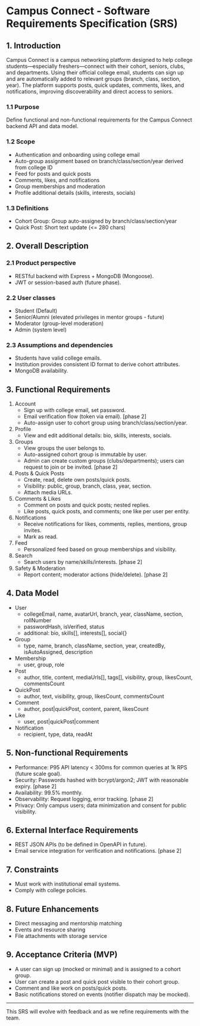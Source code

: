 # Campus Connect - Software Requirements Specification (SRS)

## 1. Introduction
Campus Connect is a campus networking platform designed to help college students—especially freshers—connect with their cohort, seniors, clubs, and departments. Using their official college email, students can sign up and are automatically added to relevant groups (branch, class, section, year). The platform supports posts, quick updates, comments, likes, and notifications, improving discoverability and direct access to seniors.

### 1.1 Purpose
Define functional and non-functional requirements for the Campus Connect backend API and data model.

### 1.2 Scope
- Authentication and onboarding using college email
- Auto-group assignment based on branch/class/section/year derived from college ID
- Feed for posts and quick posts
- Comments, likes, and notifications
- Group memberships and moderation
- Profile additional details (skills, interests, socials)

### 1.3 Definitions
- Cohort Group: Group auto-assigned by branch/class/section/year
- Quick Post: Short text update (<= 280 chars)

## 2. Overall Description
### 2.1 Product perspective
- RESTful backend with Express + MongoDB (Mongoose).
- JWT or session-based auth (future phase).

### 2.2 User classes
- Student (Default)
- Senior/Alumni (elevated privileges in mentor groups - future)
- Moderator (group-level moderation)
- Admin (system level)

### 2.3 Assumptions and dependencies
- Students have valid college emails.
- Institution provides consistent ID format to derive cohort attributes.
- MongoDB availability.

## 3. Functional Requirements
1. Account
   - Sign up with college email, set password.
   - Email verification flow (token via email). [phase 2]
   - Auto-assign user to cohort group using branch/class/section/year.
2. Profile
   - View and edit additional details: bio, skills, interests, socials.
3. Groups
   - View groups the user belongs to.
   - Auto-assigned cohort group is immutable by user.
   - Admin can create custom groups (clubs/departments);
     users can request to join or be invited. [phase 2]
4. Posts & Quick Posts
   - Create, read, delete own posts/quick posts.
   - Visibility: public, group, branch, class, year, section.
   - Attach media URLs.
5. Comments & Likes
   - Comment on posts and quick posts; nested replies.
   - Like posts, quick posts, and comments; one like per user per entity.
6. Notifications
   - Receive notifications for likes, comments, replies, mentions, group invites.
   - Mark as read.
7. Feed
   - Personalized feed based on group memberships and visibility.
8. Search
   - Search users by name/skills/interests. [phase 2]
9. Safety & Moderation
   - Report content; moderator actions (hide/delete). [phase 2]

## 4. Data Model
- User
  - collegeEmail, name, avatarUrl, branch, year, className, section, rollNumber
  - passwordHash, isVerified, status
  - additional: bio, skills[], interests[], social{}
- Group
  - type, name, branch, className, section, year, createdBy, isAutoAssigned, description
- Membership
  - user, group, role
- Post
  - author, title, content, mediaUrls[], tags[], visibility, group, likesCount, commentsCount
- QuickPost
  - author, text, visibility, group, likesCount, commentsCount
- Comment
  - author, post|quickPost, content, parent, likesCount
- Like
  - user, post|quickPost|comment
- Notification
  - recipient, type, data, readAt

## 5. Non-functional Requirements
- Performance: P95 API latency < 300ms for common queries at 1k RPS (future scale goal).
- Security: Passwords hashed with bcrypt/argon2; JWT with reasonable expiry. [phase 2]
- Availability: 99.5% monthly.
- Observability: Request logging, error tracking. [phase 2]
- Privacy: Only campus users; data minimization and consent for public visibility.

## 6. External Interface Requirements
- REST JSON APIs (to be defined in OpenAPI in future).
- Email service integration for verification and notifications. [phase 2]

## 7. Constraints
- Must work with institutional email systems.
- Comply with college policies.

## 8. Future Enhancements
- Direct messaging and mentorship matching
- Events and resource sharing
- File attachments with storage service

## 9. Acceptance Criteria (MVP)
- A user can sign up (mocked or minimal) and is assigned to a cohort group.
- User can create a post and quick post visible to their cohort group.
- Comment and like work on posts/quick posts.
- Basic notifications stored on events (notifier dispatch may be mocked).

---
This SRS will evolve with feedback and as we refine requirements with the team.
